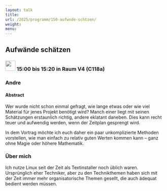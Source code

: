 ```yaml
---
layout: talk
title:
url: /2025/programm/150-aufwnde-schtzen/
weight:
menu:
---
```

## Aufwände schätzen

### <img height = "32" src="../../../images/talk.svg"> 15:00 bis 15:20 in Raum V4 (C118a)

### Andre

#### Abstract

Wer wurde nicht schon einmal gefragt, wie lange etwas oder wie viel Material für jenes Projekt benötigt wird? Manch einer liegt mit seinen Schätzungen erstaunlich richtig, andere eklatant daneben. Dies kann recht teuer und aufwendig werden, wenn der Zeitplan gesprengt wird.

In dem Vortrag möchte ich euch daher ein paar unkomplizierte Methoden vorstellen, wie man einfach zu relativ guten Werten kommen kann – ganz ohne Magie oder höhere Mathematik.

### Über mich

Ich nutze Linux seit der Zeit als Textinstaller noch üblich waren.  
Ursprünglich eher Techniker, aber zu den Technikthemen haben sich mit der Zeit immer mehr organisatorische Themen gesellt, die auch ädequat bedient werden müssen.


